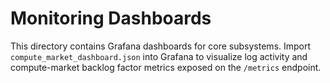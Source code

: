 # Monitoring Dashboards

This directory contains Grafana dashboards for core subsystems. Import
`compute_market_dashboard.json` into Grafana to visualize log activity and
compute-market backlog factor metrics exposed on the `/metrics` endpoint.
